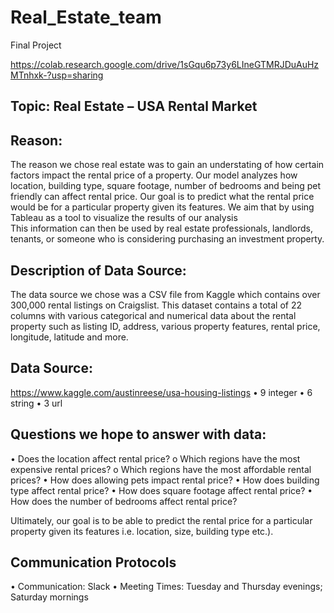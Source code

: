 # Real_Estate_team

Final Project 

https://colab.research.google.com/drive/1sGqu6p73y6LIneGTMRJDuAuHzMTnhxk-?usp=sharing

## Topic: Real Estate – USA Rental Market

## Reason: 
The reason we chose real estate was to gain an understating of how certain factors impact the rental price of a property. Our model analyzes
how location, building type, square footage, number of bedrooms and being pet friendly can affect rental price. Our goal is to predict what the rental 
price would be for a particular property given its features. We aim that by using Tableau as a tool to visualize the results of our analysis  
This information can then be used by real estate professionals, landlords, tenants, or someone who is considering purchasing an investment property. 

## Description of Data Source: 
The data source we chose was a CSV file from Kaggle which contains over 300,000 rental listings on Craigslist. This dataset contains a total of 22 columns with various categorical and numerical data about the rental property such as listing ID, address, various property features, rental price, longitude, latitude and more. 

## Data Source: 
https://www.kaggle.com/austinreese/usa-housing-listings
•	9 integer
•	6 string
•	3 url



## Questions we hope to answer with data:
•	Does the location affect rental price?
  o	Which regions have the most expensive rental prices?
  o	Which regions have the most affordable rental prices?
•	How does allowing pets impact rental price?
•	How does building type affect rental price?
•	How does square footage affect rental price?
•	How does the number of bedrooms affect rental price?

Ultimately, our goal is to be able to predict the rental price for a particular property given its features i.e. location, size, building type etc.). 

## Communication Protocols
• Communication: Slack
• Meeting Times: Tuesday and Thursday evenings; Saturday mornings 
